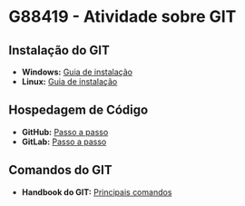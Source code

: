 # G88419 - Atividade sobre GIT

## Instalação do GIT

- **Windows:** [Guia de instalação](https://github.com/Nathansantosn/G88419-atividade-git/blob/7e84ef9233fc0c4000bdf1da0a43336af6b83e7c/Pesquisa%20/O_processo_de_instalacao_do_GIT_no_Window.md)
- **Linux:** [Guia de instalação](https://github.com/Nathansantosn/G88419-atividade-git/blob/7e84ef9233fc0c4000bdf1da0a43336af6b83e7c/Pesquisa%20/INTALAR_GIT_LINUX.md)

## Hospedagem de Código

- **GitHub:** [Passo a passo](https://github.com/Nathansantosn/G88419-atividade-git/blob/7e84ef9233fc0c4000bdf1da0a43336af6b83e7c/Pesquisa%20/Hospedar_codigo_git.md)
- **GitLab:** [Passo a passo](https://github.com/Nathansantosn/G88419-atividade-git/blob/7e84ef9233fc0c4000bdf1da0a43336af6b83e7c/Pesquisa%20/Hospedar_codigo_gitlab.md)

## Comandos do GIT

- **Handbook do GIT:** [Principais comandos](https://github.com/Nathansantosn/G88419-atividade-git/blob/7e84ef9233fc0c4000bdf1da0a43336af6b83e7c/Pesquisa%20/hankbook_git.md)
